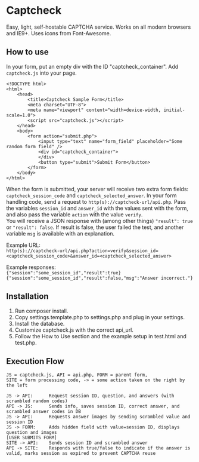 Captcheck
=========

Easy, light, self-hostable CAPTCHA service.  Works on all modern browsers and 
IE9+.  Uses icons from Font-Awesome.


How to use
----------

In your form, put an empty div with the ID "captcheck_container". 
Add `captcheck.js` into your page.

    <!DOCTYPE html>
    <html>
        <head>
            <title>Captcheck Sample Form</title>
            <meta charset="UTF-8">
            <meta name="viewport" content="width=device-width, initial-scale=1.0">
            <script src="captcheck.js"></script>
        </head>
        <body>
            <form action="submit.php">
                <input type="text" name="form_field" placeholder="Some random form field" />
                <div id="captcheck_container">
                </div>
                <button type="submit">Submit Form</button>
            </form>
        </body>
    </html>

When the form is submitted, your server will receive two extra form fields: 
`captcheck_session_code` and `captcheck_selected_answer`.
In your form handling code, send a request to `http(s)://captcheck-url/api.php`. 
Pass the variables `session_id` and `answer_id` with the values sent with the form, 
and also pass the variable `action` with the value `verify`.  
You will receive a JSON response with (among other things) `"result": true` or 
`"result": false`.  If result is false, the user failed the test, and another 
variable `msg` is available with an explanation.

Example URL:  
`http(s)://captcheck-url/api.php?action=verify&session_id=<captcheck_session_code>&answer_id=<captcheck_selected_answer>`

Example responses:  
`{"session":"some_session_id","result":true}`  
`{"session":"some_session_id","result":false,"msg":"Answer incorrect."}`


Installation
------------

1. Run composer install.
2. Copy settings.template.php to settings.php and plug in your settings.
3. Install the database.
4. Customize captcheck.js with the correct api_url.
5. Follow the How to Use section and the example setup in test.html and test.php.


Execution Flow
--------------

    JS = captcheck.js, API = api.php, FORM = parent form, 
    SITE = form processing code, -> = some action taken on the right by the left

    JS -> API:      Request session ID, question, and answers (with scrambled random codes)
    API -> JS:      Sends info, saves session ID, correct answer, and scrambled answer codes in DB
    JS -> API:      Requests answer images by sending scrambled value and session ID
    JS -> FORM:     Adds hidden field with value=session ID, displays question and images
    [USER SUBMITS FORM]
    SITE -> API:    Sends session ID and scrambled answer
    API -> SITE:    Responds with true/false to indicate if the answer is valid, marks session as expired to prevent CAPTCHA reuse
